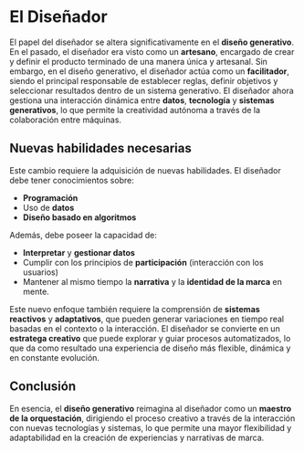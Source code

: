 # El Diseñador

El papel del diseñador se altera significativamente en el **diseño generativo**. En el pasado, el diseñador era visto como un **artesano**, encargado de crear y definir el producto terminado de una manera única y artesanal. Sin embargo, en el diseño generativo, el diseñador actúa como un **facilitador**, siendo el principal responsable de establecer reglas, definir objetivos y seleccionar resultados dentro de un sistema generativo. El diseñador ahora gestiona una interacción dinámica entre **datos**, **tecnología** y **sistemas generativos**, lo que permite la creatividad autónoma a través de la colaboración entre máquinas. 

## Nuevas habilidades necesarias

Este cambio requiere la adquisición de nuevas habilidades. El diseñador debe tener conocimientos sobre:

- **Programación**
- Uso de **datos**
- **Diseño basado en algoritmos**

Además, debe poseer la capacidad de:

- **Interpretar** y **gestionar datos**
- Cumplir con los principios de **participación** (interacción con los usuarios)
- Mantener al mismo tiempo la **narrativa** y la **identidad de la marca** en mente.

Este nuevo enfoque también requiere la comprensión de **sistemas reactivos** y **adaptativos**, que pueden generar variaciones en tiempo real basadas en el contexto o la interacción. El diseñador se convierte en un **estratega creativo** que puede explorar y guiar procesos automatizados, lo que da como resultado una experiencia de diseño más flexible, dinámica y en constante evolución.

## Conclusión

En esencia, el **diseño generativo** reimagina al diseñador como un **maestro de la orquestación**, dirigiendo el proceso creativo a través de la interacción con nuevas tecnologías y sistemas, lo que permite una mayor flexibilidad y adaptabilidad en la creación de experiencias y narrativas de marca.
